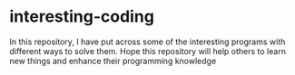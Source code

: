# interesting-coding
In this repository, I have put across some of the interesting programs with different ways to solve them. Hope this repository will help others to learn new things and enhance their programming knowledge
